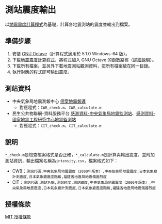 # 測站震度輸出
以[地震震度計算程式](https://github.com/chemars/Seismic-Intensity-Scales)為基礎，計算各地震測站的震度並輸出到檔案。

## 準備步驟
1. 安裝 [GNU Octave](https://www.gnu.org/software/octave/)（計算程式適用於 5.1.0 Windows-64 版）。
2. 下載[地震震度計算程式](https://github.com/chemars/Seismic-Intensity-Scales)，將程式加入 GNU Octave 的函數路徑（[詳細說明](https://octave.org/doc/interpreter/Manipulating-the-Load-Path.html)）。
3. 下載所有檔案，並另外下載地震測站觀測資料，把所有檔案放在同一目錄。
4. 執行對應的程式即可輸出震度。

## 測站資料
* 中央氣象局地震測報中心 [個案地震報導](https://scweb.cwb.gov.tw/zh-tw/page/disaster/3)
  - 對應程式：`CWB_check.m`、`CWB_calculate.m`
* 民生公共物聯網-資料服務平台 [感測資料-中央氣象局地震監測站](https://ci.taiwan.gov.tw/dsp/environmental_eq_cwb.aspx)、[感測資料-國家地震工程研究中心地震監測站](https://ci.taiwan.gov.tw/dsp/environmental_eq_ncree.aspx)
  - 對應程式：`CIT_check.m`、`CIT_calculate.m`

## 說明
`*_check.m`是檢查檔案格式是否正確，`*_calculate.m`是計算與輸出震度，並附加測站資訊，輸出檔案名稱為`intensity.csv`，檔案格式如下：
* CWB：`測站代碼,中央氣象局地震震度（2000年版本）,中央氣象局地震震度,日本氣象廳計測震度,日本氣象廳震度階級,福建省地震局地震儀器烈度`
* CIT：`測站代碼,測站名稱,測站經度,測站緯度,中央氣象局地震震度（2000年版本）,中央氣象局地震震度,日本氣象廳計測震度,日本氣象廳震度階級,福建省地震局地震儀器烈度`

## 授權條款
[MIT 授權條款](https://github.com/chemars/Seismic-Intensity-Output/blob/master/LICENSE)
